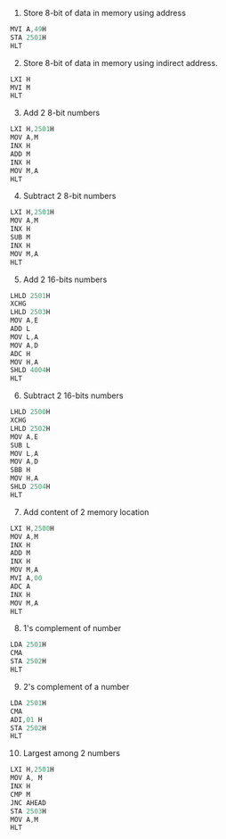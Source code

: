 1. Store 8-bit of data in memory using address
```s
MVI A,49H
STA 2501H
HLT
```
2. Store 8-bit of data in memory using indirect address.
```s
LXI H
MVI M
HLT
```
3. Add 2 8-bit numbers
```s
LXI H,2501H
MOV A,M
INX H
ADD M
INX H
MOV M,A
HLT
```
4. Subtract 2 8-bit numbers
```s
LXI H,2501H
MOV A,M
INX H
SUB M
INX H
MOV M,A
HLT
```
5. Add 2 16-bits numbers
```s
LHLD 2501H
XCHG
LHLD 2503H
MOV A,E
ADD L
MOV L,A
MOV A,D
ADC H
MOV H,A
SHLD 4004H
HLT
```
6. Subtract 2 16-bits numbers
```s
LHLD 2500H
XCHG
LHLD 2502H
MOV A,E
SUB L
MOV L,A
MOV A,D
SBB H
MOV H,A
SHLD 2504H
HLT
```
7. Add content of 2 memory location
```s
LXI H,2500H
MOV A,M
INX H
ADD M
INX H
MOV M,A
MVI A,00
ADC A
INX H
MOV M,A
HLT
```
8. 1's complement of number
```s
LDA 2501H
CMA
STA 2502H
HLT
```
9. 2's complement of a number
```s
LDA 2501H
CMA
ADI,01 H
STA 2502H
HLT
```
10. Largest among 2 numbers
```s
LXI H,2501H
MOV A, M
INX H 
CMP M
JNC AHEAD
STA 2503H
MOV A,M
HLT
```
